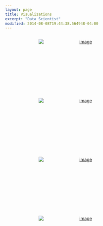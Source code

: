 ```yaml
---
layout: page
title: Visualizations
excerpt: "Data Scientist"
modified: 2014-08-08T19:44:38.564948-04:00
---
```


<style type="text/css" media="screen">
.photo-grid {
	list-style: none;
	margin: 1em auto;
	max-width: 1106px;
	padding: 0;
	text-align: center;
}


.photo-grid li {
	display: inline-block;
	height: 163px;
	line-height: normal;
	margin: 1em;
	transition: all 500ms;
	width: 289px;
}


.photo-grid img {
	display: block;
	height: auto;
	transition: all 300ms;
	max-width: 100%;
}

.photo-grid li:hover img {
	-webkit-transform: scale(1.4);
}

.photo-grid figure {
	height: 163px;
	margin: 0;
	overflow: hidden;
	position: relative;
	width: 289px;
}

.photo-grid figcaption {
	background: rgba(0,0,0,0.8);
	color: white;
	display: table;
	height: 100%;
	left: 0;
	opacity: 0;
	position: absolute;
	right: 0;
	top: 0;
	transition: all 300ms;
	transition-delay: 100ms;
	width: 100%;
	z-index: 100;
}

.photo-grid li:hover figcaption {
	opacity: 1;
}

.photo-grid figcaption p {
	display: table-cell;
	font-size: 1.5em;
	position: relative;
	top: -40px;
	width: 289px;
	text-align: center;
	transition: all 300ms ease-out;
	vertical-align: middle;
}

.photo-grid figcaption p:empty {
display: none;
}

.photo-grid li:hover figcaption p {
	-webkit-transform: translateY(40px);
}

.photo-grid br {
	display: none;
}
</style>


<ul class="photo-grid">
	<li>
		<a href="https://bl.ocks.org/vincentpham1991/raw/17c24b477a6eefb5bdc42f4c91bfc99c/">
			<figure>
				<img src="{{ site.url }}/images/startup.png" alt="image"></a>
				<figcaption><p>Startups</p></figcaption>
			</figure>
		</a>
	</li>
	<li>
		<a href="https://bl.ocks.org/vincentpham1991/raw/c8b452c9423c35edf688c0a0a4066b69/">
			<figure>
				<img src="{{ site.url }}/images/public_school.png" alt="image"></a>
				<figcaption><p>Chicago Public High School</p></figcaption>
			</figure>
		</a>
	</li>
	<li>
		<a href="https://bl.ocks.org/vincentpham1991/raw/bdde5f0ad54449717bacbf75b6eeee96/">
			<figure>
				<img src="{{ site.url }}/images/usa.png" alt="image"></a>
				<figcaption><p>Travels in the USA</p></figcaption>
			</figure>
		</a>
	</li>
	<li>
		<a href="https://bl.ocks.org/vincentpham1991/raw/af5d0b6148cf3c21b598c48cc9466017/">
			<figure>
				<img src="{{ site.url }}/images/greece.png" alt="image"></a>
				<figcaption><p>Travels in Greece</p></figcaption>
			</figure>
		</a>
	</li>


<!-- 	<li>
		<a href="https://github.com/CaptainDataCrunch/ObjectDetection">
			<figure>
				<img src="{{ site.url }}/images/car_adaboost.png" alt="image"></a>
				<figcaption><p>Car Detection Using Adaboost</p></figcaption>
			</figure>
		</a>
	</li>
	<li>
		<a href="https://github.com/vincentpham1991/titanic/blob/master/Vincent_Spark_tutorial.ipynb">
			<figure>
				<img src="{{ site.url }}/images/titanic.png" alt="image"></a>
				<figcaption><p>Spark Tutorial with Titanic Data</p></figcaption>
			</figure>
		</a>
	</li>
	<li>
		<a href="{{ site.url }}/blog/LoanProsper">
			<figure>
				<img src="{{ site.url }}/images/prosper.png" alt="image"></a>
				<figcaption><p>Exploratory Analysis of Loan Data</p></figcaption>
			</figure>
		</a>
	</li>
	<li>
		<a href="https://github.com/vincentpham1991/SentimentAnalysis">
			<figure>
				<img src="{{ site.url }}/images/movie.jpg" alt="image"></a>
				<figcaption><p>Sentiment Analysis of Movie Reviews</p></figcaption>
			</figure>
		</a>
	</li>
	<li>
		<a href="https://github.com/vincentpham1991/PythonProjects/tree/master/StocksHeatMap">
			<figure>
				<img src="{{ site.url }}/images/stocks2.jpg" height="180" width="320" alt="image"></a>
				<figcaption><p> Heat Map of Stock Correlations</p></figcaption>
			</figure>
		</a>
	</li>	 -->
</ul>
